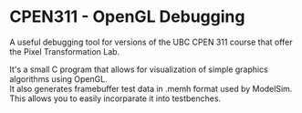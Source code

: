 # CPEN311 - OpenGL Debugging

A useful debugging tool for versions of the UBC CPEN 311 course that offer the Pixel Transformation Lab.

It's a small C program that allows for visualization of simple graphics algorithms using OpenGL.  
It also generates framebuffer test data in .memh format used by ModelSim. This allows you to easily incorparate it into testbenches.